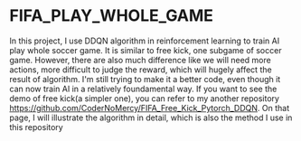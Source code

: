 # FIFA_PLAY_WHOLE_GAME
In this project, I use DDQN algorithm in reinforcement learning to train AI play whole soccer game. It is similar to free kick, one subgame of
soccer game. 
However, there are also much difference like we will need more actions, more difficult to judge the reward, which will hugely
affect the result of algorithm. I'm still trying to make it a better code, even though it can now train AI in a relatively foundamental way.
If you want to see the demo of free kick(a simpler one), you can refer to my another repository https://github.com/CoderNoMercy/FIFA_Free_Kick_Pytorch_DDQN.
On that page, I will illustrate the algorithm in detail, which is also the method I use in this repository
